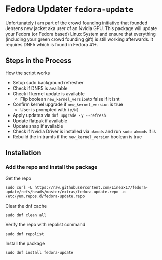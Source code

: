 # Fedora Updater ```fedora-update```

Unfortunately i am part of the crowd founding initiative that founded Jensens new jacket aka user of an Nvidia GPU. This package will update your Fedora (or Fedora based) Linux System and ensure that everything (including your green crowd founding gift) is still working afterwards. It requires DNF5 which is found in Fedora 41+.

## Steps in the Process

How the script works

- Setup sudo background refresher
- Check if DNF5 is available
- Check if kernel update is available
    - Flip boolean ```new_kernel_version```to false if it isnt
- Confirm kernel upgrade if ```new_kernel_version``` is true
    - User is prompted with ```(y/N)```
- Apply updates via ```dnf upgrade -y --refresh```
- Update flatpak if available
- Update snap if available
- Check if Nvidia Driver is installed via ```akmods``` and run ```sudo akmods``` if is
- Rebuild the initramfs if the ```new_kernel_version``` boolean is true

## Installation

### Add the repo and install the package

Get the repo

```sudo curl -L https://raw.githubusercontent.com/Lineax17/fedora-update/refs/heads/master/extras/fedora-update.repo -o /etc/yum.repos.d/fedora-update.repo```

Clear the dnf cache

```sudo dnf clean all```

Verify the repo with repolist command

```sudo dnf repolist```

Install the package

```sudo dnf install fedora-update```